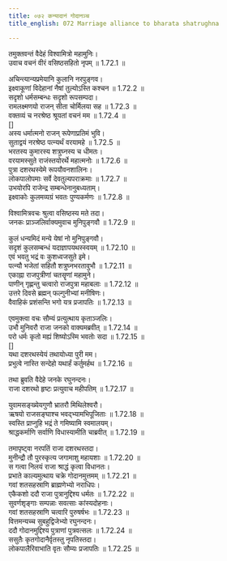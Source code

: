 ```yaml
---
title: ०७२ कन्यादानं गोदानञ्च
title_english: 072 Marriage alliance to bharata shatrughna

---
```



तमुक्तवन्तं वैदेहं विश्वामित्रो महामुनिः।  
उवाच वचनं वीरं वसिष्ठसहितो नृपम् ॥ 1.72.1 ॥   

अचिन्त्यान्यप्रमेयानि कुलानि नरपुङ्गव।  
इक्ष्वाकूणां विदेहानां नैषां तुल्योऽस्ति कश्चन ॥ 1.72.2 ॥   
सदृशो धर्मसम्बन्धः सदृशो रूपसम्पदा।  
रामलक्ष्मणयो राजन् सीता चोर्मिलया सह ॥ 1.72.3 ॥   
वक्तव्यं च नरश्रेष्ठ श्रूयतां वचनं मम ॥ 1.72.4 ॥   
[]  
अस्य धर्मात्मनो राजन् रूपेणाप्रतिमं भुवि।  
सुताद्वयं नरश्रेष्ठ पत्न्यर्थं वरयामहे ॥ 1.72.5 ॥   
भरतस्य कुमारस्य शत्रुघ्नस्य च धीमतः।  
वरयामस्सुते राजंस्तयोरर्थे महात्मनोः ॥ 1.72.6 ॥   
पुत्रा दशरथस्येमे रूपयौवनशालिनः।  
लोकपालोपमाः सर्वे देवतुल्यपराक्रमाः ॥ 1.72.7 ॥   
उभयोरपि राजेन्द्र सम्बन्धेनानुबध्यताम्।  
इक्ष्वाकोः कुलमव्यग्रं भवतः पुण्यकर्मणः ॥ 1.72.8 ॥   

विश्वामित्रवचः श्रुत्वा वसिष्ठस्य मते तदा।  
जनकः प्राञ्जलिर्वाक्यमुवाच मुनिपुङ्गवौ ॥ 1.72.9 ॥   

कुलं धन्यमिदं मन्ये येषां नो मुनिपुङ्गवौ।  
सदृशं कुलसम्बन्धं यदाज्ञापयथस्स्वयम् ॥ 1.72.10 ॥   
एवं भवतु भद्रं वः कुशध्वजसुते इमे।  
पत्न्यौ भजेतां सहितौ शत्रुघ्नभरतावुभौ ॥ 1.72.11 ॥   
एकाह्ना राजपुत्रीणां चतसॄणां महामुने।  
पाणीन् गृह्णन्तु चत्वारो राजपुत्रा महाबलाः ॥ 1.72.12 ॥   
उत्तरे दिवसे ब्रह्मन् फल्गुनीभ्यां मनीषिणः।  
वैवाहिकं प्रशंसन्ति भगो यत्र प्रजापतिः ॥ 1.72.13 ॥   

एवमुक्त्वा वचः सौम्यं प्रत्युत्थाय कृताञ्जलिः।  
उभौ मुनिवरौ राजा जनको वाक्यमब्रवीत् ॥ 1.72.14 ॥   
परो धर्मः कृतो मह्यं शिष्योऽस्मि भवतोः सदा ॥ 1.72.15 ॥   
[]  
यथा दशरथस्येयं तथायोध्या पुरी मम।  
प्रभुत्वे नास्ति सन्देहो यथार्हं कर्तुमर्हथ ॥ 1.72.16 ॥   

तथा ब्रुवति वैदेहे जनके रघुनन्दनः।  
राजा दशरथो हृष्टः प्रत्युवाच महीपतिम् ॥ 1.72.17 ॥   

युवामसङ्ख्येयगुणौ भ्रातरौ मिथिलेश्वरौ।  
ऋषयो राजसङ्घाश्च भवद्भ्यामभिपूजिताः ॥ 1.72.18 ॥   
स्वस्ति प्राप्नुहि भद्रं ते गमिष्यामि स्वमालयम्।  
श्राद्धकर्माणि सर्वाणि विधास्यामीति चाब्रवीत् ॥ 1.72.19 ॥   

तमापृष्ट्वा नरपतिं राजा दशरथस्तदा।  
मुनीन्द्रौ तौ पुरस्कृत्य जगामाशु महायशाः ॥ 1.72.20 ॥   
स गत्वा निलयं राजा श्राद्धं कृत्वा विधानतः।  
प्रभाते काल्यमुत्थाय चक्रे गोदानमुत्तमम् ॥ 1.72.21 ॥   
गवां शतसहस्राणि ब्राह्मणेभ्यो नराधिपः।  
एकैकशो ददौ राजा पुत्रानुद्दिश्य धर्मतः ॥ 1.72.22 ॥   
सुवर्णशृङ्गाः सम्पन्नाः सवत्साः कांस्यदोहनाः।  
गवां शतसहस्राणि चत्वारि पुरुषर्षभः ॥ 1.72.23 ॥   
वित्तमन्यच्च सुबहुद्विजेभ्यो रघुनन्दनः।  
ददौ गोदानमुद्दिश्य पुत्राणां पुत्रवत्सलः ॥ 1.72.24 ॥   
ससुतैः कृतगोदानैर्वृतस्तु नृपतिस्तदा।  
लोकपालैरिवाभाति वृतः सौम्यः प्रजापतिः ॥ 1.72.25 ॥   